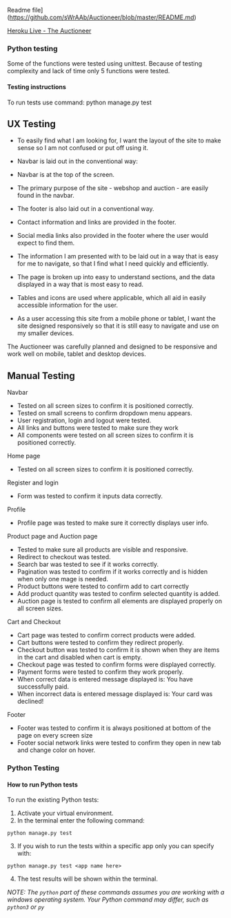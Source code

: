 Readme file](https://github.com/sWrAAb/Auctioneer/blob/master/README.md)

[Heroku Live - The Auctioneer](https://the-auctioneer.herokuapp.com)

### Python testing

Some of the functions were tested using unittest.
Because of testing complexity and lack of time only 5 functions were tested.


#### Testing instructions

To run tests use command:  python manage.py test

## UX Testing

- To easily find what I am looking for, I want the layout of the site to make sense so I am not confused or put off using it.

- Navbar is laid out in the conventional way:

- Navbar is at the top of the screen.

- The primary purpose of the site - webshop and auction - are easily found in the navbar.

- The footer is also laid out in a conventional way.

- Contact information and links are provided in the footer.

- Social media links also provided in the footer where the user would expect to find them.

- The information I am presented with to be laid out in a way that is easy for me to navigate, so that I find what I need quickly and efficiently.

- The page is broken up into easy to understand sections, and the data displayed in a way that is most easy to read.

- Tables and icons are used where applicable, which all aid in easily accessible information for the user.
- As a user accessing this site from a mobile phone or tablet, I want the site designed responsively so that it is still easy to navigate and use on my smaller devices. 

The Auctioneer was carefully planned and designed to be responsive and work well on mobile, tablet and desktop devices.

## Manual Testing

Navbar

  - Tested on all screen sizes to confirm it is positioned correctly.
  - Tested on small screens to confirm dropdown menu appears.
  - User registration, login and logout were tested.
  - All links and buttons were tested to make sure they work
  - All components were tested  on all screen sizes to confirm it is positioned correctly.

Home page

- Tested on all screen sizes to confirm it is positioned correctly.

Register and login

  - Form was tested to confirm it inputs data correctly. 

Profile 
  - Profile page was tested to make sure it correctly displays user info.

Product page and Auction page
- Tested to make sure all products are visible and responsive.
- Redirect to checkout was tested.
- Search bar was tested to see if it works correctly.
- Pagination was tested to confirm if it works correctly and is hidden when only one mage is needed.
- Product buttons were tested to confirm add to cart correctly
- Add product quantity was tested to confirm selected quantity is added.
- Auction page is tested to confirm all elements are displayed properly on all screen sizes.

Cart and Checkout
- Cart page was tested to confirm correct products were added.
- Cart buttons were tested to confirm they redirect properly.
- Checkout button was tested to confirm it is shown when they are items in the cart and disabled when cart is empty.
- Checkout page was tested to confirm forms were displayed correctly.
- Payment forms were tested to confirm they work properly.
- When correct data is entered message displayed is: You have successfully paid.
- When incorrect data is entered message displayed is: Your card was declined!

Footer
- Footer was tested to confirm it is always positioned at bottom  of the page on every screen size
- Footer social network links were tested to confirm they open in new tab and change color on hover.

### Python Testing

#### How to run Python tests

To run the existing Python tests:
1. Activate your virtual environment.
2. In the terminal enter the following command:
```
python manage.py test
```
3. If you wish to run the tests within a specific app only you can specify with: 
```
python manage.py test <app name here>
```
4. The test results will be shown within the terminal.

_NOTE: The `python` part of these commands assumes you are working with a windows operating system. Your Python command may differ, such as `python3` or `py`_